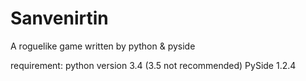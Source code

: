 # Sanvenirtin
A roguelike game written by python &amp; pyside

requirement:
python version 3.4 (3.5 not recommended)
PySide 1.2.4

